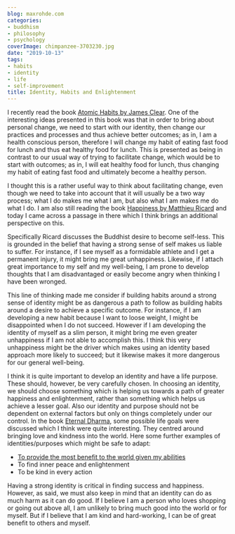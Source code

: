 ```yaml
---
blog: maxrohde.com
categories:
- buddhism
- philosophy
- psychology
coverImage: chimpanzee-3703230.jpg
date: "2019-10-13"
tags:
- habits
- identity
- life
- self-improvement
title: Identity, Habits and Enlightenment
---
```


I recently read the book [Atomic Habits by James Clear](https://www.goodreads.com/book/show/40121378-atomic-habits). One of the interesting ideas presented in this book was that in order to bring about personal change, we need to start with our identity, then change our practices and processes and thus achieve better outcomes; as in, I am a health conscious person, therefore I will change my habit of eating fast food for lunch and thus eat healthy food for lunch. This is presented as being in contrast to our usual way of trying to facilitate change, which would be to start with outcomes; as in, I will eat healthy food for lunch, thus changing my habit of eating fast food and ultimately become a healthy person.

I thought this is a rather useful way to think about facilitating change, even though we need to take into account that it will usually be a two way process; what I do makes me what I am, but also what I am makes me do what I do. I am also still reading the book [Happiness by Matthieu Ricard](https://www.goodreads.com/book/show/96885.Happiness) and today I came across a passage in there which I think brings an additional perspective on this.

Specifically Ricard discusses the Buddhist desire to become self-less. This is grounded in the belief that having a strong sense of self makes us liable to suffer. For instance, if I see myself as a formidable athlete and I get a permanent injury, it might bring me great unhappiness. Likewise, if I attach great importance to my self and my well-being, I am prone to develop thoughts that I am disadvantaged or easily become angry when thinking I have been wronged.

This line of thinking made me consider if building habits around a strong sense of identity might be as dangerous a path to follow as building habits around a desire to achieve a specific outcome. For instance, if I am developing a new habit because I want to loose weight, I might be disappointed when I do not succeed. However if I am developing the identity of myself as a slim person, it might bring me even greater unhappiness if I am not able to accomplish this. I think this very unhappiness might be the driver which makes using an identity based approach more likely to succeed; but it likewise makes it more dangerous for our general well-being.

I think it is quite important to develop an identity and have a life purpose. These should, however, be very carefully chosen. In choosing an identity, we should choose something which is helping us towards a path of greater happiness and enlightenment, rather than something which helps us achieve a lesser goal. Also our identity and purpose should not be dependent on external factors but only on things completely under our control. In the book [Eternal Dharma](https://www.goodreads.com/review/show/2921883200), some possible life goals were discussed which I think were quite interesting. They centred around bringing love and kindness into the world. Here some further examples of identities/purposes which might be safe to adapt:

- [To provide the most benefit to the world given my abilities](https://maxrohde.com/2019/09/27/my-life-goals/)
- To find inner peace and enlightenment
- To be kind in every action

Having a strong identity is critical in finding success and happiness. However, as said, we must also keep in mind that an identity can do as much harm as it can do good. If I believe I am a person who loves shopping or going out above all, I am unlikely to bring much good into the world or for myself. But if I believe that I am kind and hard-working, I can be of great benefit to others and myself.

